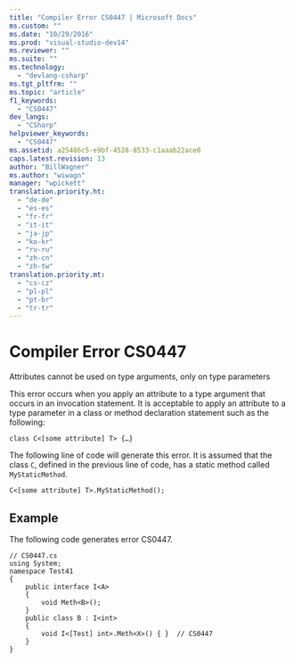 ```yaml
---
title: "Compiler Error CS0447 | Microsoft Docs"
ms.custom: ""
ms.date: "10/29/2016"
ms.prod: "visual-studio-dev14"
ms.reviewer: ""
ms.suite: ""
ms.technology: 
  - "devlang-csharp"
ms.tgt_pltfrm: ""
ms.topic: "article"
f1_keywords: 
  - "CS0447"
dev_langs: 
  - "CSharp"
helpviewer_keywords: 
  - "CS0447"
ms.assetid: a25486c5-e9bf-4528-8533-c1aaab22ace0
caps.latest.revision: 13
author: "BillWagner"
ms.author: "wiwagn"
manager: "wpickett"
translation.priority.ht: 
  - "de-de"
  - "es-es"
  - "fr-fr"
  - "it-it"
  - "ja-jp"
  - "ko-kr"
  - "ru-ru"
  - "zh-cn"
  - "zh-tw"
translation.priority.mt: 
  - "cs-cz"
  - "pl-pl"
  - "pt-br"
  - "tr-tr"
---
```

# Compiler Error CS0447
Attributes cannot be used on type arguments, only on type parameters  
  
 This error occurs when you apply an attribute to a type argument that occurs in an invocation statement. It is acceptable to apply an attribute to a type parameter in a class or method declaration statement such as the following:  
  
```  
class C<[some attribute] T> {…}  
```  
  
 The following line of code will generate this error. It is assumed that the class `C`, defined in the previous line of code, has a static method called `MyStaticMethod`.  
  
```  
C<[some attribute] T>.MyStaticMethod();  
```  
  
## Example  
 The following code generates error CS0447.  
  
```  
// CS0447.cs  
using System;  
namespace Test41  
{  
    public interface I<A>   
    {  
        void Meth<B>();  
    }  
    public class B : I<int>   
    {  
        void I<[Test] int>.Meth<X>() { }  // CS0447  
    }  
}  
```
